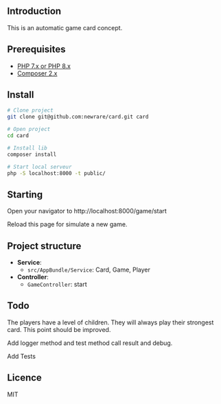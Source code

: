 ## Introduction

This is an automatic game card concept.


## Prerequisites

-   [PHP 7.x or PHP 8.x](https://www.php.net/manual/en/install.php)
-   [Composer 2.x](https://getcomposer.org/doc/00-intro.md#installation-linux-unix-macos)


## Install

```sh
# Clone project
git clone git@github.com:newrare/card.git card

# Open project
cd card

# Install lib
composer install

# Start local serveur
php -S localhost:8000 -t public/
```


## Starting

Open your navigator to http://localhost:8000/game/start

Reload this page for simulate a new game.


## Project structure

-   **Service**:
    -   `src/AppBundle/Service`: Card, Game, Player
-   **Controller**:
    -   `GameController`: start


## Todo

The players have a level of children. They will always play their strongest card. This point should be improved.

Add logger method and test method call result and debug.

Add Tests

## Licence

MIT

